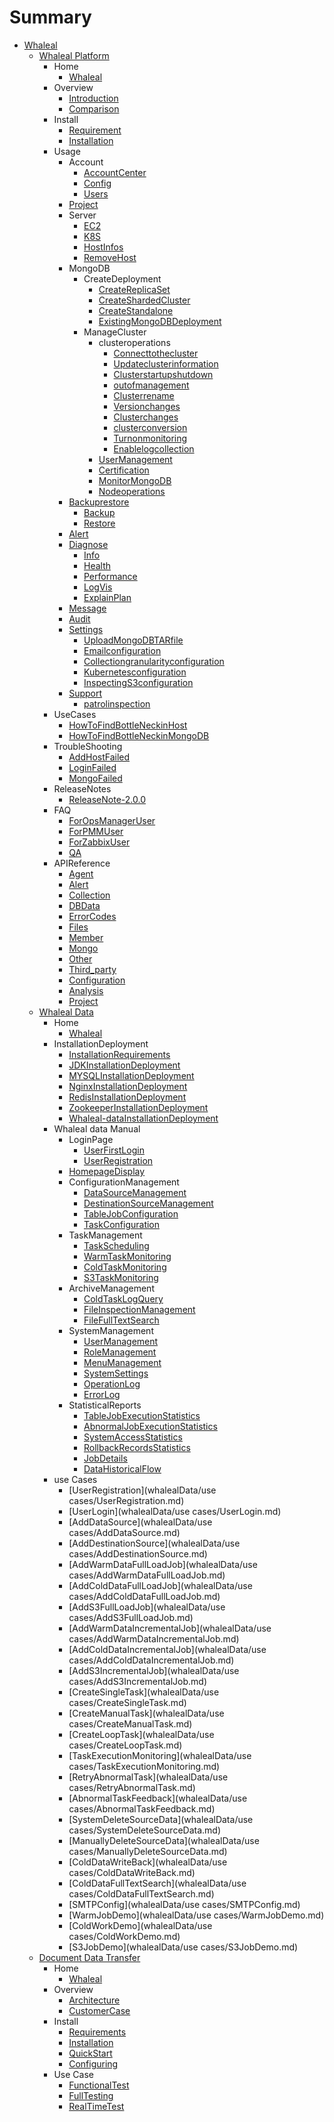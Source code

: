 # Summary
* [Whaleal](README.md)
  * [Whaleal Platform](whalelaPlatform/README.md)
      * Home
          * [Whaleal](README.md)
      * Overview
          * [Introduction](whalelaPlatform/00-Overview/01-Introduction.md)
          * [Comparison](whalelaPlatform/00-Overview/02-Comparison.md)
      * Install
          * [Requirement](whalelaPlatform/01-Intstall/00-requirement.md)
          * [Installation](whalelaPlatform/01-Intstall/01-Installation.md)
      * Usage
          * Account
              * [AccountCenter](whalelaPlatform/02-Usage/Account/AccountCenter.md)
              * [Config](whalelaPlatform/02-Usage/Account/Config.md)
              * [Users](whalelaPlatform/02-Usage/Account/Users.md)
          * [Project](whalelaPlatform/02-Usage/Project.md)
          * Server
              * [EC2](whalelaPlatform/02-Usage/Server/EC2.md)
              * [K8S](whalelaPlatform/02-Usage/Server/K8S.md)
              * [HostInfos](whalelaPlatform/02-Usage/Server/HostInfos.md)
              * [RemoveHost](whalelaPlatform/02-Usage/Server/RemoveHost.md)
          * MongoDB
              * CreateDeployment
                  * [CreateReplicaSet](whalelaPlatform/02-Usage/MongoDB/CreateDeployment/CreateReplicaSet.md)
                  * [CreateShardedCluster](whalelaPlatform/02-Usage/MongoDB/CreateDeployment/CreateShardedCluster.md)
                  * [CreateStandalone](whalelaPlatform/02-Usage/MongoDB/CreateDeployment/CreateStandalone.md)
                  * [ExistingMongoDBDeployment](whalelaPlatform/02-Usage/MongoDB/CreateDeployment/ExistingMongoDBDeployment.md)
              * ManageCluster
                  * clusteroperations
                      * [Connecttothecluster](whalelaPlatform/02-Usage/MongoDB/ManageCluster/clusteroperations/Connecttothecluster.md)
                      * [Updateclusterinformation](whalelaPlatform/02-Usage/MongoDB/ManageCluster/clusteroperations/Updateclusterinformation.md)
                      * [Clusterstartupshutdown](whalelaPlatform/02-Usage/MongoDB/ManageCluster/clusteroperations/Clusterstartupshutdown.md)
                      * [outofmanagement](whalelaPlatform/02-Usage/MongoDB/ManageCluster/clusteroperations/outofmanagement.md)
                      * [Clusterrename](whalelaPlatform/02-Usage/MongoDB/ManageCluster/clusteroperations/Clusterrename.md)
                      * [Versionchanges](whalelaPlatform/02-Usage/MongoDB/ManageCluster/clusteroperations/Versionchanges.md)
                      * [Clusterchanges](whalelaPlatform/02-Usage/MongoDB/ManageCluster/clusteroperations/Clusterchanges.md)
                      * [clusterconversion](whalelaPlatform/02-Usage/MongoDB/ManageCluster/clusteroperations/clusterconversion.md)
                      * [Turnonmonitoring](whalelaPlatform/02-Usage/MongoDB/ManageCluster/clusteroperations/Turnonmonitoring.md)
                      * [Enablelogcollection](whalelaPlatform/02-Usage/MongoDB/ManageCluster/clusteroperations/Enablelogcollection.md)
                  * [UserManagement](whalelaPlatform/02-Usage/MongoDB/ManageCluster/UserManagement.md)
                  * [Certification](whalelaPlatform/02-Usage/MongoDB/ManageCluster/Certification.md)
                  * [MonitorMongoDB](whalelaPlatform/02-Usage/MongoDB/ManageCluster/MonitorMongoDB.md)
                  * [Nodeoperations](whalelaPlatform/02-Usage/MongoDB/ManageCluster/Nodeoperations.md)
          * [Backuprestore]()
              * [Backup](whalelaPlatform/02-Usage/Backuprestore/Backup.md)
              * [Restore](whalelaPlatform/02-Usage/Backuprestore/Restore.md)
          * [Alert](whalelaPlatform/02-Usage/Alert.md)
          * [Diagnose]()
              * [Info](whalelaPlatform/02-Usage/Diagnose/Info.md)
              * [Health](whalelaPlatform/02-Usage/Diagnose/Health.md)
              * [Performance](whalelaPlatform/02-Usage/Diagnose/Performance.md)
              * [LogVis](whalelaPlatform/02-Usage/Diagnose/LogVis.md)
              * [ExplainPlan](whalelaPlatform/02-Usage/Diagnose/ExplainPlan.md)
          * [Message](whalelaPlatform/02-Usage/Message.md)
          * [Audit](whalelaPlatform/02-Usage/Audit.md)
          * [Settings]()
              * [UploadMongoDBTARfile](whalelaPlatform/02-Usage/Settings/UploadMongoDBTARfile.md)
              * [Emailconfiguration](whalelaPlatform/02-Usage/Settings/Emailconfiguration.md)
              * [Collectiongranularityconfiguration](whalelaPlatform/02-Usage/Settings/Collectiongranularityconfiguration.md)
              * [Kubernetesconfiguration](whalelaPlatform/02-Usage/Settings/Kubernetesconfiguration.md)
              * [InspectingS3configuration](whalelaPlatform/02-Usage/Settings/InspectingS3configuration.md)
          * [Support]()
              * [patrolinspection](whalelaPlatform/02-Usage/Support/patrolinspection.md)
      * UseCases
          * [HowToFindBottleNeckinHost](whalelaPlatform/03-UseCases/HowToFindBottleNeckinHost.md)
          * [HowToFindBottleNeckinMongoDB](whalelaPlatform/03-UseCases/HowToFindBottleNeckinMongoDB.md)
      * TroubleShooting
          * [AddHostFailed](whalelaPlatform/04-Troubleshooting/AddHostFaild.md)
          * [LoginFailed](whalelaPlatform/04-Troubleshooting/LoginFaild.md)
          * [MongoFailed](whalelaPlatform/04-Troubleshooting/MongoFaild.md)
      * ReleaseNotes
          * [ReleaseNote-2.0.0](whalelaPlatform/05-ReleaseNotes/releaseNote-2.0.0.md)
      * FAQ
          * [ForOpsManagerUser](whalelaPlatform/06-FAQ/ForOpsManagerUser.md)
          * [ForPMMUser](whalelaPlatform/06-FAQ/ForPMMUser.md)
          * [ForZabbixUser](whalelaPlatform/06-FAQ/ForZabbixUser.md)
          * [QA](whalelaPlatform/06-FAQ/QA.md)
      * APIReference
          * [Agent](whalelaPlatform/07-APIReference/Agent.md)
          * [Alert](whalelaPlatform/07-APIReference/Alert.md)
          * [Collection](whalelaPlatform/07-APIReference/Collection.md)
          * [DBData](whalelaPlatform/07-APIReference/MongoDbData.md)
          * [ErrorCodes](whalelaPlatform/07-APIReference/ErrorCodes.md)
          * [Files](whalelaPlatform/07-APIReference/Files.md)
          * [Member](whalelaPlatform/07-APIReference/Member.md)
          * [Mongo](whalelaPlatform/07-APIReference/MongoOperate.md)
          * [Other](whalelaPlatform/07-APIReference/Other.md)
          * [Third_party](whalelaPlatform/07-APIReference/Third_party.md)
          * [Configuration](whalelaPlatform/07-APIReference/Configuration.md)
          * [Analysis](whalelaPlatform/07-APIReference/Analysis.md)
          * [Project](whalelaPlatform/07-APIReference/Project.md)
  * [Whaleal Data](whalealData/README.md)
      * Home
          * [Whaleal](README.md)
      * InstallationDeployment
          * [InstallationRequirements](whalealData/InstallationDeployment/InstallationRequirements.md)
          * [JDKInstallationDeployment](whalealData/InstallationDeployment/JDKInstallationDeployment.md)
          * [MYSQLInstallationDeployment](whalealData/InstallationDeployment/MYSQLInstallationDeployment.md)
          * [NginxInstallationDeployment](whalealData/InstallationDeployment/NginxInstallationDeployment.md)
          * [RedisInstallationDeployment](whalealData/InstallationDeployment/RedisInstallationDeployment.md)
          * [ZookeeperInstallationDeployment](whalealData/InstallationDeployment/ZookeeperInstallationDeployment.md)
          * [Whaleal-dataInstallationDeployment](whalealData/InstallationDeployment/Whaleal-dataInstallationDeployment.md)
      * Whaleal data Manual
          * LoginPage
              * [UserFirstLogin](whalealData/UserManual/LoginPage/UserFirstLogin.md)
              * [UserRegistration](whalealData/UserManual/LoginPage/UserRegistration.md)
          * [HomepageDisplay](whalealData/UserManual/HomepageDisplay/HomepageDisplay.md)
          * ConfigurationManagement
              * [DataSourceManagement](whalealData/UserManual/ConfigurationManagement/DataSourceManagement.md)
              * [DestinationSourceManagement](whalealData/UserManual/ConfigurationManagement/DestinationSourceManagement.md)
              * [TableJobConfiguration](whalealData/UserManual/ConfigurationManagement/TableJobConfiguration.md)
              * [TaskConfiguration](whalealData/UserManual/ConfigurationManagement/TaskConfiguration.md)
          * TaskManagement
              * [TaskScheduling](whalealData/UserManual/TaskManagement/TaskScheduling.md)
              * [WarmTaskMonitoring](whalealData/UserManual/TaskManagement/WarmTaskMonitoring.md)
              * [ColdTaskMonitoring](whalealData/UserManual/TaskManagement/ColdTaskMonitoring.md)
              * [S3TaskMonitoring](whalealData/UserManual/TaskManagement/S3TaskMonitoring.md)
          * ArchiveManagement
              * [ColdTaskLogQuery](whalealData/UserManual/ArchiveManagement/ColdTaskLogQuery.md)
              * [FileInspectionManagement](whalealData/UserManual/ArchiveManagement/FileInspectionManagement.md)
              * [FileFullTextSearch](whalealData/UserManual/ArchiveManagement/FileFullTextSearch.md)
          * SystemManagement
              * [UserManagement](whalealData/UserManual/SystemManagement/UserManagement.md)
              * [RoleManagement](whalealData/UserManual/SystemManagement/RoleManagement.md)
              * [MenuManagement](whalealData/UserManual/SystemManagement/MenuManagement.md)
              * [SystemSettings](whalealData/UserManual/SystemManagement/SystemSettings.md)
              * [OperationLog](whalealData/UserManual/SystemManagement/OperationLog.md)
              * [ErrorLog](whalealData/UserManual/SystemManagement/ErrorLog.md)
          * StatisticalReports
              * [TableJobExecutionStatistics](whalealData/UserManual/StatisticalReports/TableJobExecutionStatistics.md)
              * [AbnormalJobExecutionStatistics](whalealData/UserManual/StatisticalReports/AbnormalJobExecutionStatistics.md)
              * [SystemAccessStatistics](whalealData/UserManual/StatisticalReports/SystemAccessStatistics.md)
              * [RollbackRecordsStatistics](whalealData/UserManual/StatisticalReports/RollbackRecordsStatistics.md)
              * [JobDetails](whalealData/UserManual/StatisticalReports/JobDetails.md)
              * [DataHistoricalFlow](whalealData/UserManual/StatisticalReports/DataHistoricalFlow.md)
      * use Cases
          * [UserRegistration](whalealData/use cases/UserRegistration.md)
          * [UserLogin](whalealData/use cases/UserLogin.md)
          * [AddDataSource](whalealData/use cases/AddDataSource.md)
          * [AddDestinationSource](whalealData/use cases/AddDestinationSource.md)
          * [AddWarmDataFullLoadJob](whalealData/use cases/AddWarmDataFullLoadJob.md)
          * [AddColdDataFullLoadJob](whalealData/use cases/AddColdDataFullLoadJob.md)
          * [AddS3FullLoadJob](whalealData/use cases/AddS3FullLoadJob.md)
          * [AddWarmDataIncrementalJob](whalealData/use cases/AddWarmDataIncrementalJob.md)
          * [AddColdDataIncrementalJob](whalealData/use cases/AddColdDataIncrementalJob.md)
          * [AddS3IncrementalJob](whalealData/use cases/AddS3IncrementalJob.md)
          * [CreateSingleTask](whalealData/use cases/CreateSingleTask.md)
          * [CreateManualTask](whalealData/use cases/CreateManualTask.md)
          * [CreateLoopTask](whalealData/use cases/CreateLoopTask.md)
          * [TaskExecutionMonitoring](whalealData/use cases/TaskExecutionMonitoring.md)
          * [RetryAbnormalTask](whalealData/use cases/RetryAbnormalTask.md)
          * [AbnormalTaskFeedback](whalealData/use cases/AbnormalTaskFeedback.md)
          * [SystemDeleteSourceData](whalealData/use cases/SystemDeleteSourceData.md)
          * [ManuallyDeleteSourceData](whalealData/use cases/ManuallyDeleteSourceData.md)
          * [ColdDataWriteBack](whalealData/use cases/ColdDataWriteBack.md)
          * [ColdDataFullTextSearch](whalealData/use cases/ColdDataFullTextSearch.md)
          * [SMTPConfig](whalealData/use cases/SMTPConfig.md)
          * [WarmJobDemo](whalealData/use cases/WarmJobDemo.md)
          * [ColdWorkDemo](whalealData/use cases/ColdWorkDemo.md)
          * [S3JobDemo](whalealData/use cases/S3JobDemo.md)
  * [Document Data Transfer](documentDataTransfer/README.md)
      * Home
        * [Whaleal](README.md)
      * Overview
        * [Architecture](documentDataTransfer/Introduction/Architecture.md)
        * [CustomerCase](documentDataTransfer/Introduction/CustomerCase.md)
      * Install
        * [Requirements](documentDataTransfer/Install/Requirements.md)
        * [Installation](documentDataTransfer/Install/Installation.md)
        * [QuickStart](documentDataTransfer/Install/QuickStart.md)
        * [Configuring](documentDataTransfer/Install/Configuring.md)
      * Use Case
        * [FunctionalTest](documentDataTransfer/Usecase/FunctionalTest.md)
        * [FullTesting](documentDataTransfer/Usecase/FullTesting.md)
        * [RealTimeTest](documentDataTransfer/Usecase/RealTimeTest.md)

